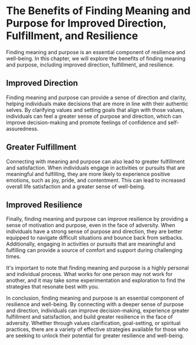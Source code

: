The Benefits of Finding Meaning and Purpose for Improved Direction, Fulfillment, and Resilience
=======================================================================================================================================

Finding meaning and purpose is an essential component of resilience and well-being. In this chapter, we will explore the benefits of finding meaning and purpose, including improved direction, fulfillment, and resilience.

Improved Direction
------------------

Finding meaning and purpose can provide a sense of direction and clarity, helping individuals make decisions that are more in line with their authentic selves. By clarifying values and setting goals that align with those values, individuals can feel a greater sense of purpose and direction, which can improve decision-making and promote feelings of confidence and self-assuredness.

Greater Fulfillment
-------------------

Connecting with meaning and purpose can also lead to greater fulfillment and satisfaction. When individuals engage in activities or pursuits that are meaningful and fulfilling, they are more likely to experience positive emotions, such as joy, pride, and contentment. This can lead to increased overall life satisfaction and a greater sense of well-being.

Improved Resilience
-------------------

Finally, finding meaning and purpose can improve resilience by providing a sense of motivation and purpose, even in the face of adversity. When individuals have a strong sense of purpose and direction, they are better equipped to navigate difficult situations and bounce back from setbacks. Additionally, engaging in activities or pursuits that are meaningful and fulfilling can provide a source of comfort and support during challenging times.

It's important to note that finding meaning and purpose is a highly personal and individual process. What works for one person may not work for another, and it may take some experimentation and exploration to find the strategies that resonate best with you.

In conclusion, finding meaning and purpose is an essential component of resilience and well-being. By connecting with a deeper sense of purpose and direction, individuals can improve decision-making, experience greater fulfillment and satisfaction, and build greater resilience in the face of adversity. Whether through values clarification, goal-setting, or spiritual practices, there are a variety of effective strategies available for those who are seeking to unlock their potential for greater resilience and well-being.
